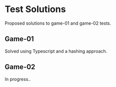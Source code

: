 # Test Solutions

Proposed solutions to game-01 and game-02 tests.

## Game-01

Solved using Typescript and a hashing approach.

## Game-02

In progress..
